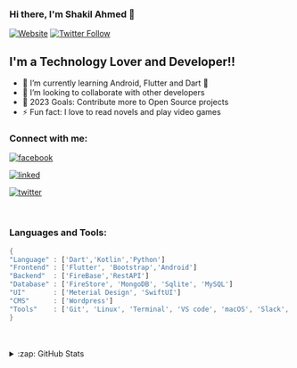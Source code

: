 ### Hi there, I'm Shakil Ahmed  👋 

[![Website](https://img.shields.io/website?label=shakil.com&style=for-the-badge&url=https%3A%2F%2Fcodestackr.com)](https://sites.google.com/view/shakilahmed11/home)
[![Twitter Follow](https://img.shields.io/twitter/follow/shakil0x?color=1DA1F2&logo=twitter&style=for-the-badge)](https://twitter.com/shakil0x)

## I'm a Technology Lover and Developer!!

- 🌱 I’m currently learning Android, Flutter and Dart 🤣
- 👯 I’m looking to collaborate with other developers
- 🥅 2023 Goals: Contribute more to Open Source projects
- ⚡ Fun fact: I love to read novels and play video games

### Connect with me:

[![facebook](https://user-images.githubusercontent.com/29401466/87295335-d7e8aa80-c526-11ea-99be-ca20ba013a85.png)](https://web.facebook.com/shakil10101/)

[![linked](https://user-images.githubusercontent.com/29401466/87295135-935d0f00-c526-11ea-8f5a-208be1bd116d.png)](https://www.linkedin.com/in/shakil-ahmed-10101//)

[![twitter](https://user-images.githubusercontent.com/29401466/87295693-62310e80-c527-11ea-8953-f2bc8a81f622.png)](https://twitter.com/shakil0x/)


<br />

### Languages and Tools:

``` Dart , Java ,Kotlin,Python
{
"Language" : ['Dart','Kotlin','Python']
"Frontend" : ['Flutter', 'Bootstrap','Android']
"Backend"  : ['FireBase','RestAPI']
"Database" : ['FireStore', 'MongoDB', 'Sqlite', 'MySQL']
"UI"       : ['Meterial Design', 'SwiftUI']
"CMS"      : ['Wordpress']
"Tools"    : ['Git', 'Linux', 'Terminal', 'VS code', 'macOS', 'Slack', 'Trello', 'Android Studio', 'Adobe XD', 'Figma', 'Xcode', 'Dart Dev Tool']
}

```

<br />
<br />



<details>
  <summary>:zap: GitHub Stats</summary>

[![shakil's GitHub stats](https://github-readme-stats.vercel.app/api?username=shak0x90&show_icons=true&theme=radical)](https://github.com/shak0x90/github-readme-stats)

</details>
